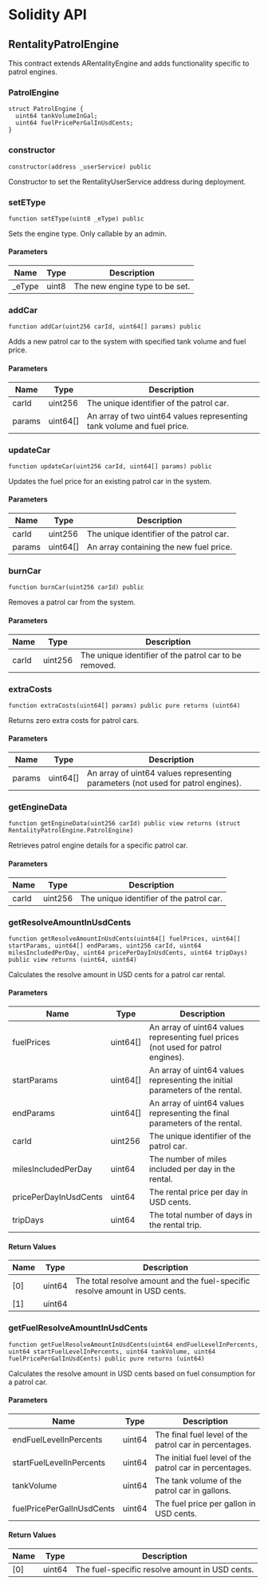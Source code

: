 # Solidity API

## RentalityPatrolEngine

This contract extends ARentalityEngine and adds functionality specific to patrol engines.

### PatrolEngine

```solidity
struct PatrolEngine {
  uint64 tankVolumeInGal;
  uint64 fuelPricePerGalInUsdCents;
}
```

### constructor

```solidity
constructor(address _userService) public
```

Constructor to set the RentalityUserService address during deployment.

### setEType

```solidity
function setEType(uint8 _eType) public
```

Sets the engine type. Only callable by an admin.

#### Parameters

| Name | Type | Description |
| ---- | ---- | ----------- |
| _eType | uint8 | The new engine type to be set. |

### addCar

```solidity
function addCar(uint256 carId, uint64[] params) public
```

Adds a new patrol car to the system with specified tank volume and fuel price.

#### Parameters

| Name | Type | Description |
| ---- | ---- | ----------- |
| carId | uint256 | The unique identifier of the patrol car. |
| params | uint64[] | An array of two uint64 values representing tank volume and fuel price. |

### updateCar

```solidity
function updateCar(uint256 carId, uint64[] params) public
```

Updates the fuel price for an existing patrol car in the system.

#### Parameters

| Name | Type | Description |
| ---- | ---- | ----------- |
| carId | uint256 | The unique identifier of the patrol car. |
| params | uint64[] | An array containing the new fuel price. |

### burnCar

```solidity
function burnCar(uint256 carId) public
```

Removes a patrol car from the system.

#### Parameters

| Name | Type | Description |
| ---- | ---- | ----------- |
| carId | uint256 | The unique identifier of the patrol car to be removed. |

### extraCosts

```solidity
function extraCosts(uint64[] params) public pure returns (uint64)
```

Returns zero extra costs for patrol cars.

#### Parameters

| Name | Type | Description |
| ---- | ---- | ----------- |
| params | uint64[] | An array of uint64 values representing parameters (not used for patrol engines). |

### getEngineData

```solidity
function getEngineData(uint256 carId) public view returns (struct RentalityPatrolEngine.PatrolEngine)
```

Retrieves patrol engine details for a specific patrol car.

#### Parameters

| Name | Type | Description |
| ---- | ---- | ----------- |
| carId | uint256 | The unique identifier of the patrol car. |

### getResolveAmountInUsdCents

```solidity
function getResolveAmountInUsdCents(uint64[] fuelPrices, uint64[] startParams, uint64[] endParams, uint256 carId, uint64 milesIncludedPerDay, uint64 pricePerDayInUsdCents, uint64 tripDays) public view returns (uint64, uint64)
```

Calculates the resolve amount in USD cents for a patrol car rental.

#### Parameters

| Name | Type | Description |
| ---- | ---- | ----------- |
| fuelPrices | uint64[] | An array of uint64 values representing fuel prices (not used for patrol engines). |
| startParams | uint64[] | An array of uint64 values representing the initial parameters of the rental. |
| endParams | uint64[] | An array of uint64 values representing the final parameters of the rental. |
| carId | uint256 | The unique identifier of the patrol car. |
| milesIncludedPerDay | uint64 | The number of miles included per day in the rental. |
| pricePerDayInUsdCents | uint64 | The rental price per day in USD cents. |
| tripDays | uint64 | The total number of days in the rental trip. |

#### Return Values

| Name | Type | Description |
| ---- | ---- | ----------- |
| [0] | uint64 | The total resolve amount and the fuel-specific resolve amount in USD cents. |
| [1] | uint64 |  |

### getFuelResolveAmountInUsdCents

```solidity
function getFuelResolveAmountInUsdCents(uint64 endFuelLevelInPercents, uint64 startFuelLevelInPercents, uint64 tankVolume, uint64 fuelPricePerGalInUsdCents) public pure returns (uint64)
```

Calculates the resolve amount in USD cents based on fuel consumption for a patrol car.

#### Parameters

| Name | Type | Description |
| ---- | ---- | ----------- |
| endFuelLevelInPercents | uint64 | The final fuel level of the patrol car in percentages. |
| startFuelLevelInPercents | uint64 | The initial fuel level of the patrol car in percentages. |
| tankVolume | uint64 | The tank volume of the patrol car in gallons. |
| fuelPricePerGalInUsdCents | uint64 | The fuel price per gallon in USD cents. |

#### Return Values

| Name | Type | Description |
| ---- | ---- | ----------- |
| [0] | uint64 | The fuel-specific resolve amount in USD cents. |

